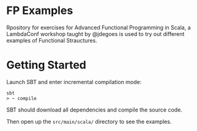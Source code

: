 # FP Examples 

Rpository for exercises for Advanced Functional Programming in
Scala, a LambdaConf workshop taught by @jdegoes is used to try out different examples of Functional Strauctures. 

# Getting Started

Launch SBT and enter incremental compilation mode:

```
sbt
> ~ compile
```

SBT should download all dependencies and compile the source code.

Then open up the `src/main/scala/` directory to see the examples. 